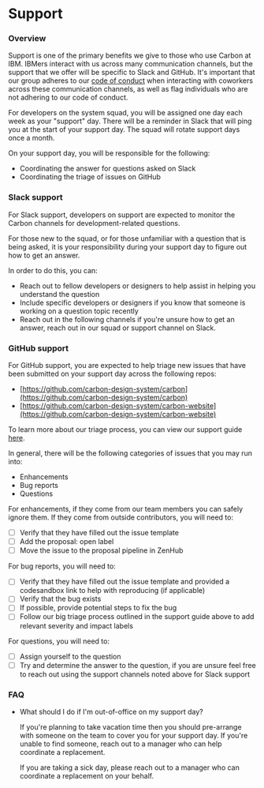 # Support

### Overview

Support is one of the primary benefits we give to those who use Carbon at IBM. IBMers interact with us across many communication channels, but the support that we offer will be specific to Slack and GitHub. It's important that our group adheres to our [code of conduct](https://github.com/carbon-design-system/carbon/blob/master/.github/CODE_OF_CONDUCT.md) when interacting with coworkers across these communication channels, as well as flag individuals who are not adhering to our code of conduct.

For developers on the system squad, you will be assigned one day each week as your "support" day. There will be a reminder in Slack that will ping you at the start of your support day. The squad will rotate support days once a month.

On your support day, you will be responsible for the following:

- Coordinating the answer for questions asked on Slack
- Coordinating the triage of issues on GitHub

### Slack support

For Slack support, developers on support are expected to monitor the Carbon channels for development-related questions.

For those new to the squad, or for those unfamiliar with a question that is being asked, it is your responsibility during your support day to figure out how to get an answer. 

In order to do this, you can:

- Reach out to fellow developers or designers to help assist in helping you understand the question
- Include specific developers or designers if you know that someone is working on a question topic recently
- Reach out in the following channels if you're unsure how to get an answer, reach out in our squad or support channel on Slack.

### GitHub support

For GitHub support, you are expected to help triage new issues that have been submitted on your support day across the following repos:

- [https://github.com/carbon-design-system/carbon](https://github.com/carbon-design-system/carbon)
- [https://github.com/carbon-design-system/carbon-website](https://github.com/carbon-design-system/carbon-website)

To learn more about our triage process, you can view our support guide [here](https://github.com/carbon-design-system/carbon/blob/master/docs/guides/support.md#issues).

In general, there will be the following categories of issues that you may run into:

- Enhancements
- Bug reports
- Questions

For enhancements, if they come from our team members you can safely ignore them. If they come from outside contributors, you will need to:

- [ ]  Verify that they have filled out the issue template
- [ ]  Add the proposal: open label
- [ ]  Move the issue to the proposal pipeline in ZenHub

For bug reports, you will need to:

- [ ]  Verify that they have filled out the issue template and provided a codesandbox link to help with reproducing (if applicable)
- [ ]  Verify that the bug exists
- [ ]  If possible, provide potential steps to fix the bug
- [ ]  Follow our big triage process outlined in the support guide above to add relevant severity and impact labels

For questions, you will need to:

- [ ]  Assign yourself to the question
- [ ]  Try and determine the answer to the question, if you are unsure feel free to reach out using the support channels noted above for Slack support

### FAQ

- What should I do if I'm out-of-office on my support day?
    
    If you're planning to take vacation time then you should pre-arrange with someone on the team to cover you for your support day. If you're unable to find someone, reach out to a manager who can help coordinate a replacement.
    
    If you are taking a sick day, please reach out to a manager who can coordinate a replacement on your behalf.
